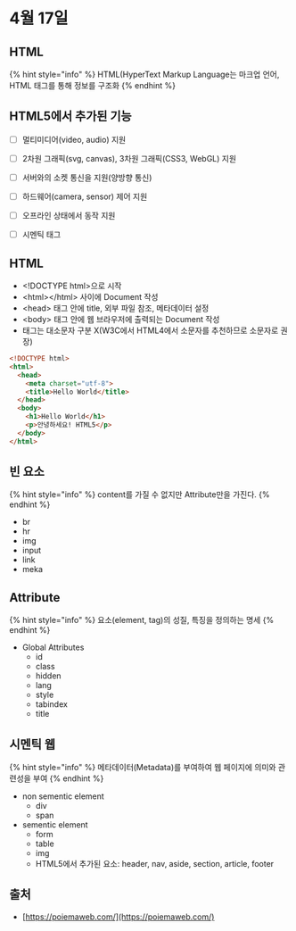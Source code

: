 # 4월 17일

## HTML

{% hint style="info" %}
HTML(HyperText Markup Language는 마크업 언어, HTML 태그를 통해 정보를 구조화
{% endhint %}



## HTML5에서 추가된 기능

* [ ] 멀티미디어(video, audio) 지원
* [ ] 2차원 그래픽(svg, canvas), 3차원 그래픽(CSS3, WebGL) 지원
* [ ] 서버와의 소켓 통신을 지원(양방향 통신)
* [ ] 하드웨어(camera, sensor) 제어 지원
* [ ] 오프라인 상태에서 동작 지원
* [ ] 시멘틱 태그



## HTML&#x20;

* \<!DOCTYPE html>으로 시작
* \<html>\</html> 사이에 Document 작성
* \<head> 태그 안에 title, 외부 파일 참조, 메타데이터 설정
* \<body> 태그 안에 웹 브라우저에 출력되는 Document 작성
* 태그는 대소문자 구분 X(W3C에서 HTML4에서 소문자를 추천하므로 소문자로 권장)

```html
<!DOCTYPE html>
<html>
  <head>
    <meta charset="utf-8">
    <title>Hello World</title>
  </head>
  <body>
    <h1>Hello World</h1>
    <p>안녕하세요! HTML5</p>
  </body>
</html>
```



## 빈 요소

{% hint style="info" %}
content를 가질 수 없지만 Attribute만을 가진다.
{% endhint %}

* br
* hr
* img
* input
* link
* meka



## Attribute

{% hint style="info" %}
요소(element, tag)의 성질, 특징을 정의하는 명세
{% endhint %}

* Global Attributes
  * id
  * class
  * hidden
  * lang
  * style
  * tabindex
  * title



## 시멘틱 웹

{% hint style="info" %}
메타데이터(Metadata)를 부여하여 웹 페이지에 의미와 관련성을 부여
{% endhint %}

* non sementic element
  * div
  * span
* sementic element
  * form
  * table
  * img
  * HTML5에서 추가된 요소: header, nav, aside, section, article, footer



## 출처

* [https://poiemaweb.com/](https://poiemaweb.com/)
